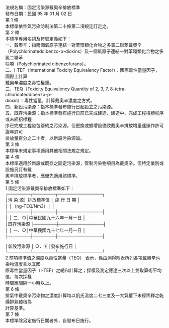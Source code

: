 法規名稱：固定污染源戴奧辛排放標準  
發布日期：民國 95 年 01 月 02 日  
第 1 條  
本標準依空氣污染防制法第二十條第二項規定訂定之。  
第 2 條  
本標準專用名詞及符號定義如下：  
一、戴奧辛：指兩個氧原子連結一對苯環類化合物之多氯二聯苯戴奧辛  
（Polychlorinateddibenzo-p-dioxins）及一個氧原子連結一對苯環類化合物之多氯二聯苯  
呋喃（Polychlorinated dibenzofurans）。  
二、I-TEF（International Toxicity Equivalency Factor）：國際毒性當量因子，國際上計算  
戴奧辛濃度之毒性權重。  
三、TEQ（Toxicity Equivalency Quantity of 2, 3, 7, 8-tetra-chlorinateddibenzo-p-  
dioxin）：毒性當量，計算戴奧辛濃度之方式。  
四、新設污染源：指本標準發布施行日起設立之污染源。  
五、既存污染源：指本標準發布施行日前已完成建造、建造中、完成工程招標程序或未經招標程  
序已完成工程發包簽約之污染源。但更換或擴增設備致戴奧辛排放增量達操作許可證年許可  
排放量百分之二十者，以新設污染源論。  
第 3 條  
本標準未規定事項適用其他相關法規之規定。  
第 4 條  
本標準適用於新設或既存之固定污染源，管制污染物項目為戴奧辛。但特定業別或設施另訂有戴  
奧辛排放標準者，應優先適用該標準。  
第 5 條  
1 固定污染源戴奧辛排放標準如下：  
┌───────┬───────┬──────────────┐  
│污 染 源│ 排放標準值 │ 施 行 日 期 │  
│ │（ng-TEQ/Nm3）│ │  
├───────┼───────┼──────────────┤  
│ │ 二．○│中華民國九十六年一月一日 │  
│既存污染源 ├───────┼──────────────┤  
│ │ 一．○│中華民國九十七年一月一日 │  
├───────┼───────┼──────────────┤  


│新設污染源 │ ○．五│發布施行日 │  
└───────┴───────┴──────────────┘  
2 前項標準值之濃度以毒性當量（TEQ） 表示，係由測得附表所列各項戴奧辛污染物濃度乘以其國  
際毒性當量因子（I-TEF）之總和計算之；採樣及測定應達三次以上並取算術平均值，每次採樣  
時間應間隔一小時以上。  
第 6 條  
排氣中戴奧辛污染物之濃度計算均以凱氏溫度二七三度及一大氣壓下未經稀釋之乾燥排氣體積為  
計算基準。  
第 7 條  
本標準除另定施行日期者外，自發布日施行。  


